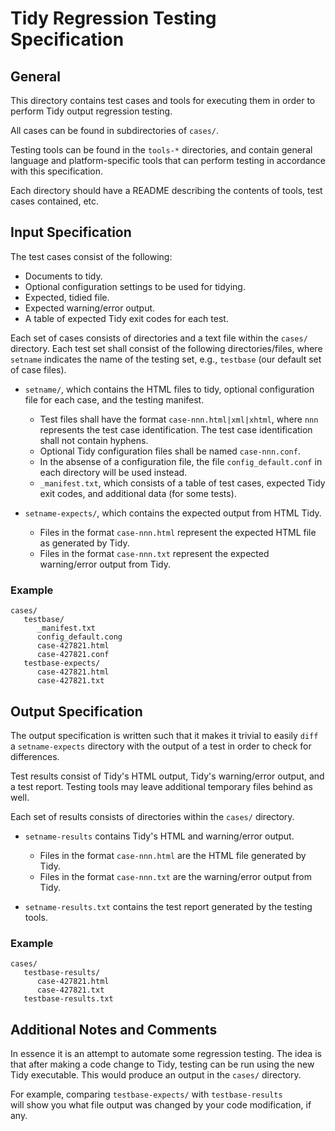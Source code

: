 Tidy Regression Testing Specification
=====================================

General
-------
This directory contains test cases and tools for executing them in order to
perform Tidy output regression testing.

All cases can be found in subdirectories of `cases/`.

Testing tools can be found in the `tools-*` directories, and contain general
language and platform-specific tools that can perform testing in accordance with
this specification.

Each directory should have a README describing the contents of tools, test
cases contained, etc.


Input Specification
-------------------

The test cases consist of the following:

- Documents to tidy.
- Optional configuration settings to be used for tidying.
- Expected, tidied file.
- Expected warning/error output.
- A table of expected Tidy exit codes for each test.

Each set of cases consists of directories and a text file within the `cases/`
directory. Each test set shall consist of the following directories/files, where
`setname` indicates the name of the testing set, e.g., `testbase` (our default
set of case files).

- `setname/`, which contains the HTML files to tidy, optional
  configuration file for each case, and the testing manifest.
  - Test files shall have the format `case-nnn.html|xml|xhtml`, where `nnn`
    represents the test case identification. The test case identification shall
    not contain hyphens.
  - Optional Tidy configuration files shall be named `case-nnn.conf`.
  - In the absense of a configuration file, the file `config_default.conf` in
    each directory will be used instead.
  - `_manifest.txt`, which consists of a table of test cases, expected
    Tidy exit codes, and additional data (for some tests).

- `setname-expects/`, which contains the expected output from HTML Tidy.
  - Files in the format `case-nnn.html` represent the expected HTML file as
    generated by Tidy.
  - Files in the format `case-nnn.txt` represent the expected warning/error
    output from Tidy.
  
### Example

~~~
cases/
   testbase/
      _manifest.txt
      config_default.cong
      case-427821.html
      case-427821.conf
   testbase-expects/
      case-427821.html
      case-427821.txt
~~~


Output Specification
--------------------

The output specification is written such that it makes it trivial to easily
`diff` a `setname-expects` directory with the output of a test in order
to check for differences.

Test results consist of Tidy's HTML output, Tidy's warning/error output, and
a test report. Testing tools may leave additional temporary files behind as
well.

Each set of results consists of directories within the `cases/` directory.

- `setname-results` contains Tidy's HTML and warning/error output.
  - Files in the format `case-nnn.html` are the HTML file generated by Tidy.
  - Files in the format `case-nnn.txt` are the warning/error output from Tidy.

- `setname-results.txt` contains the test report generated by the testing
  tools.

### Example

~~~
cases/
   testbase-results/
      case-427821.html
      case-427821.txt
   testbase-results.txt
~~~


Additional Notes and Comments
-----------------------------

In essence it is an attempt to automate some regression testing. The idea is
that after making a code change to Tidy, testing can be run using the new Tidy
executable. This would produce an output in the `cases/` directory.

For example, comparing `testbase-expects/` with `testbase-results`  
will show you what file output was changed by your code modification, if any.
